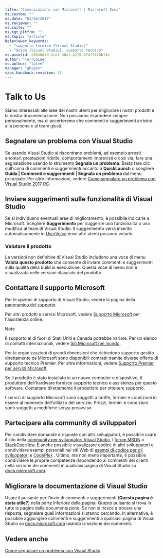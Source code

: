 ```yaml
---
title: "Comunicazioni con Microsoft | Microsoft Docs"
ms.custom: ""
ms.date: "01/10/2017"
ms.reviewer: ""
ms.suite: ""
ms.tgt_pltfrm: ""
ms.topic: "article"
helpviewer_keywords: 
  - "supporto tecnico [Visual Studio]"
  - "Guida [Visual Studio], supporto tecnico"
ms.assetid: e0846d4d-2ce1-48e3-b219-674ff070bf4e
author: "TerryGLee"
ms.author: "tglee"
manager: "ghogen"
caps.handback.revision: 31
---
```

# <a name="talk-to-us"></a>Talk to Us
Siamo interessati alle idee dei nostri utenti per migliorare i nostri prodotti e la nostra documentazione. Non possiamo rispondere sempre personalmente, ma ci accerteremo che commenti e suggerimenti arrivino alla persona o al team giusti.  

## <a name="i-want-to-report-a-problem-with-visual-studio"></a>Segnalare un problema con Visual Studio  
 Se usando Visual Studio si riscontrano problemi, ad esempio arresti anomali, prestazioni ridotte, comportamenti imprevisti e così via, fare una segnalazione usando lo strumento **Segnala un problema**. Basta fare clic sull'icona di commenti e suggerimenti accanto a **QuickLaunch** o scegliere **Guida &#124; Commenti e suggerimenti &#124; Segnala un problema** dal menu principale. Per altre informazioni, vedere [Come segnalare un problema con Visual Studio 2017 RC](how-to-report-a-problem-with-visual-studio-2017.md).  

## <a name="i-want-to-make-a-suggestion-about-visual-studio-features"></a>Inviare suggerimenti sulle funzionalità di Visual Studio  
 Se si individuano eventuali aree di miglioramento, è possibile indicarle a Microsoft. Scegliere **Suggerimento** per suggerire una funzionalità o una modifica al team di Visual Studio. Il suggerimento verrà inserito automaticamente in [UserVoice](https://visualstudio.uservoice.com) dove altri utenti possono votarlo.  

### <a name="rate-this-product"></a>Valutare il prodotto  
 Le versioni non definitive di Visual Studio includono una voce di menu **Valuta questo prodotto** che consente di inviare commenti e suggerimenti sulla qualità della build in esecuzione. Questa voce di menu non è visualizzata nelle versioni rilasciate del prodotto.  

## <a name="i-want-to-contact-microsoft-support"></a>Contattare il supporto Microsoft  
Per le opzioni di supporto di Visual Studio, vedere la pagina della [panoramica del supporto](http://www.visualstudio.com/support/support-overview-vs).

Per altri prodotti e servizi Microsoft, vedere [Supporto Microsoft](http://go.microsoft.com/fwlink/?LinkID=99019) per l'assistenza online.

> [!NOTE]
> Il supporto al di fuori di Stati Uniti e Canada potrebbe variare. Per un elenco di contatti internazionali, vedere [Siti Microsoft nel mondo](http://www.microsoft.com/worldwide/).  

Per le organizzazioni di grandi dimensioni che richiedono supporto gestito direttamente da Microsoft sono disponibili contratti tramite diverse offerte di supporto tecnico Premier. Per altre informazioni, vedere [Supporto Premier per servizi Microsoft](http://go.microsoft.com/fwlink/?LinkId=258223).  

Se il prodotto è stato installato in un nuovo computer o dispositivo, il produttore dell'hardware fornisce supporto tecnico e assistenza per questo software. Contattare direttamente il produttore per ottenere supporto.  

I servizi di supporto Microsoft sono soggetti a tariffe, termini e condizioni in essere al momento dell'utilizzo del servizio. Prezzi, termini e condizioni sono soggetti a modifiche senza preavviso.  

## <a name="i-want-to-get-involved-in-the-developer-community"></a>Partecipare alla community di sviluppatori  
 Per condividere domande e risposte con altri sviluppatori, è possibile usare il sito della [community per sviluppatori Visual Studio](https://developercommunity.visualstudio.com/index.html), i [forum MSDN](http://social.msdn.microsoft.com/Forums/home) o [StackOverflow](http://stackoverflow.com/). È anche possibile visualizzare codice di altri sviluppatori e condividere esempi personali nei siti Web di [esempi di codice per gli sviluppatori](http://code.msdn.microsoft.com/) e [CodePlex](http://www.codeplex.com/) . Ultimo, ma non meno importante, è possibile condividere le proprie competenze rispondendo ai commenti dei clienti nella sezione dei commenti in qualsiasi pagina di Visual Studio su [docs.microsoft.com](https://docs.microsoft.com/visualstudio/).

## <a name="i-want-to-help-improve-the-visual-studio-documentation"></a>Migliorare la documentazione di Visual Studio  
  Usare il pulsante per l'invio di commenti e suggerimenti (**Questa pagina è stata utile?**) nella parte inferiore della pagina. Questo pulsante si trova in tutte le pagine della documentazione. Se non si riesce a trovare una risposta, segnalare quali informazioni si stanno cercando. In alternativa, è possibile aggiungere commenti e suggerimenti a qualsiasi pagina di Visual Studio su [docs.microsoft.com](https://docs.microsoft.com/visualstudio/) usando la sezione dei commenti.

## <a name="see-also"></a>Vedere anche  
 [Come segnalare un problema con Visual Studio](how-to-report-a-problem-with-visual-studio-2017.md)



<!--HONumber=Feb17_HO4-->


